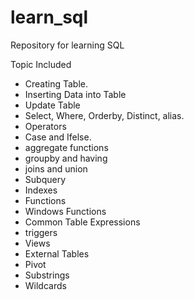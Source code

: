 # learn_sql
Repository for learning SQL 

Topic Included
- Creating Table.
- Inserting Data into Table
- Update Table
- Select, Where, Orderby, Distinct, alias.
- Operators
- Case and Ifelse.
- aggregate functions
- groupby and having
- joins and union
- Subquery
- Indexes
- Functions
- Windows Functions
- Common Table Expressions
- triggers
- Views
- External Tables
- Pivot
- Substrings
- Wildcards
